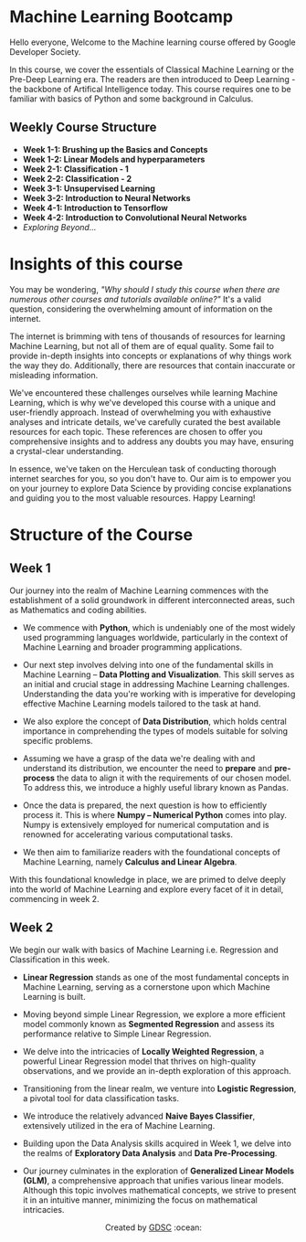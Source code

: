 # Machine Learning Bootcamp

Hello everyone, Welcome to the Machine learning course offered by Google Developer Society.

In this course, we cover the essentials of Classical Machine Learning or the Pre-Deep Learning era. The readers are then introduced to Deep Learning - the backbone of Artifical Intelligence today. This course requires one to be familiar with basics of Python and some background in Calculus.

## Weekly Course Structure
* **Week 1-1: Brushing up the Basics and Concepts**
* **Week 1-2: Linear Models and hyperparameters**
 * **Week 2-1: Classification - 1**
 * **Week 2-2: Classification - 2**
  * **Week 3-1: Unsupervised Learning**
 * **Week 3-2: Introduction to Neural Networks**
 * **Week 4-1: Introduction to Tensorflow**
 * **Week 4-2: Introduction to Convolutional Neural Networks**
* *Exploring Beyond...*



# Insights of this course

You may be wondering, *"Why should I study this course when there are numerous other courses and tutorials available online?"* It's a valid question, considering the overwhelming amount of information on the internet.

The internet is brimming with tens of thousands of resources for learning Machine Learning, but not all of them are of equal quality. Some fail to provide in-depth insights into concepts or explanations of why things work the way they do. Additionally, there are resources that contain inaccurate or misleading information.

We've encountered these challenges ourselves while learning Machine Learning, which is why we've developed this course with a unique and user-friendly approach. Instead of overwhelming you with exhaustive analyses and intricate details, we've carefully curated the best available resources for each topic. These references are chosen to offer you comprehensive insights and to address any doubts you may have, ensuring a crystal-clear understanding.

In essence, we've taken on the Herculean task of conducting thorough internet searches for you, so you don't have to. Our aim is to empower you on your journey to explore Data Science by providing concise explanations and guiding you to the most valuable resources. Happy Learning!

# Structure of the Course

## Week 1
 
 Our journey into the realm of Machine Learning commences with the establishment of a solid groundwork in different interconnected areas, such as Mathematics and coding abilities.

- We commence with **Python**, which is undeniably one of the most widely used programming languages worldwide, particularly in the context of Machine Learning and broader programming applications.

- Our next step involves delving into one of the fundamental skills in Machine Learning – **Data Plotting and Visualization**. This skill serves as an initial and crucial stage in addressing Machine Learning challenges. Understanding the data you're working with is imperative for developing effective Machine Learning models tailored to the task at hand.

- We also explore the concept of **Data Distribution**, which holds central importance in comprehending the types of models suitable for solving specific problems.

- Assuming we have a grasp of the data we're dealing with and understand its distribution, we encounter the need to **prepare** and **pre-process** the data to align it with the requirements of our chosen model. To address this, we introduce a highly useful library known as Pandas.

- Once the data is prepared, the next question is how to efficiently process it. This is where **Numpy – Numerical Python** comes into play. Numpy is extensively employed for numerical computation and is renowned for accelerating various computational tasks.

- We then aim to familiarize readers with the foundational concepts of Machine Learning, namely **Calculus and Linear Algebra**.

With this foundational knowledge in place, we are primed to delve deeply into the world of Machine Learning and explore every facet of it in detail, commencing in week 2.


## Week 2

We begin our walk with basics of Machine Learning i.e. Regression and Classification in this week.

- **Linear Regression** stands as one of the most fundamental concepts in Machine Learning, serving as a cornerstone upon which Machine Learning is built.

- Moving beyond simple Linear Regression, we explore a more efficient model commonly known as **Segmented Regression** and assess its performance relative to Simple Linear Regression.

- We delve into the intricacies of **Locally Weighted Regression**, a powerful Linear Regression model that thrives on high-quality observations, and we provide an in-depth exploration of this approach.

- Transitioning from the linear realm, we venture into **Logistic Regression**, a pivotal tool for data classification tasks.

- We introduce the relatively advanced **Naive Bayes Classifier**, extensively utilized in the era of Machine Learning.

- Building upon the Data Analysis skills acquired in Week 1, we delve into the realms of **Exploratory Data Analysis** and **Data Pre-Processing**.

- Our journey culminates in the exploration of **Generalized Linear Models (GLM)**, a comprehensive approach that unifies various linear models. Although this topic involves mathematical concepts, we strive to present it in an intuitive manner, minimizing the focus on mathematical intricacies.





<p align="center">Created by <a href="https://gdsc-bitshyd.vercel.app/">GDSC</a> :ocean: </p>
